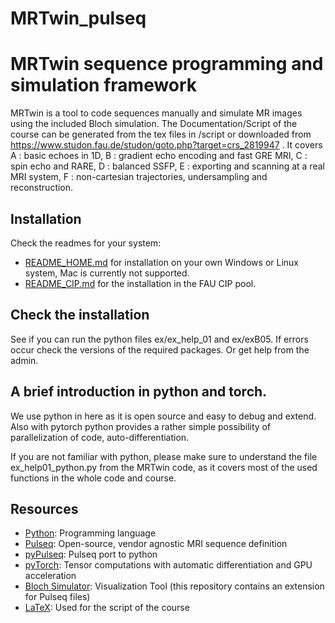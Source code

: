 # MRTwin_pulseq

# MRTwin sequence programming and simulation framework
MRTwin is a tool to code sequences manually and simulate MR images using the included Bloch simulation. 
The Documentation/Script of the course can be generated from the tex files in /script or downloaded from https://www.studon.fau.de/studon/goto.php?target=crs_2819947 .
It covers A : basic echoes in 1D, B : gradient echo encoding and fast GRE MRI, C : spin echo and RARE, D : balanced SSFP, E : exporting and scanning at a real MRI system, F : non-cartesian trajectories, undersampling and reconstruction.

## Installation
Check the readmes for your system:
- [README_HOME.md](README_HOME.md) for installation on your own Windows or Linux system, Mac is currently not supported.
- [README_CIP.md](README_CIP.md) for the installation in the FAU CIP pool.

## Check the installation
See if you can run the python files ex/ex_help_01 and ex/exB05.
If errors occur check the versions of the required packages. Or get help from the admin.

## A brief introduction in python and torch.
We use python in here as it is open source and easy to debug and extend. Also with pytorch python provides a rather simple possibility of parallelization of code, auto-differentiation.

If you are not familiar with python, please make sure to understand the file ex_help01_python.py from the MRTwin code, as it covers most of the used functions in the whole code and course.

## Resources
- [Python](https://www.python.org/): Programming language
- [Pulseq](https://pulseq.github.io/): Open-source, vendor agnostic MRI sequence definition
- [pyPulseq](https://github.com/imr-framework/pypulseq): Pulseq port to python
- [pyTorch](https://pytorch.org/): Tensor computations with automatic differentiation and GPU acceleration
- [Bloch Simulator](https://www.drcmr.dk/BlochSimulator/): Visualization Tool (this repository contains an extension for Pulseq files)
- [LaTeX](https://www.latex-project.org/): Used for the script of the course

